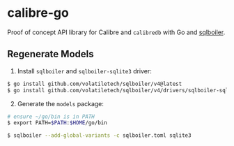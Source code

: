 # calibre-go

Proof of concept API library for Calibre and `calibredb` with Go and
[sqlboiler](https://github.com/volatiletech/sqlboiler).

## Regenerate Models

1. Install `sqlboiler` and `sqlboiler-sqlite3` driver:

```bash
$ go install github.com/volatiletech/sqlboiler/v4@latest
$ go install github.com/volatiletech/sqlboiler/v4/drivers/sqlboiler-sqlite3@latest
```

2. Generate the `models` package:

```bash
# ensure ~/go/bin is in PATH
$ export PATH=$PATH:$HOME/go/bin

$ sqlboiler --add-global-variants -c sqlboiler.toml sqlite3
```
